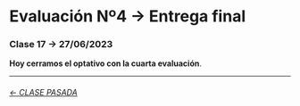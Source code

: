 # Evaluación Nº4 → Entrega final

###  Clase 17 → 27/06/2023

**Hoy cerramos el optativo con la cuarta evaluación**.

- - - - - - - - - - -

###### [← CLASE PASADA](https://github.com/profesorfaco/dno075-2023-1/tree/main/clase-16)
